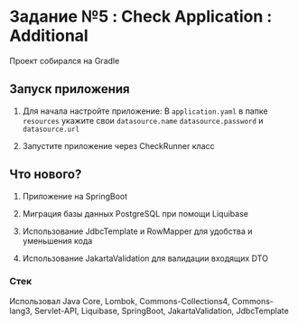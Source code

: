 # Задание №5 : Check Application : Additional

Проект собирался на Gradle

## Запуск приложения

1. Для начала настройте приложение:
   В `application.yaml` в папке `resources` укажите свои `datasource.name` `datasource.password` и `datasource.url`

2. Запустите приложение через CheckRunner класс

## Что нового?

1. Приложение на SpringBoot

2. Миграция базы данных PostgreSQL при помощи Liquibase

3. Использование JdbcTemplate и RowMapper для удобства и уменьшения кода

4. Использование JakartaValidation для валидации входящих DTO

### Стек
Использовал Java Core, Lombok, Commons-Collections4, Commons-lang3, Servlet-API, Liquibase, SpringBoot, JakartaValidation, JdbcTemplate